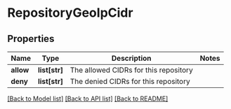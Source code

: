 # RepositoryGeoIpCidr

## Properties
Name | Type | Description | Notes
------------ | ------------- | ------------- | -------------
**allow** | **list[str]** | The allowed CIDRs for this repository | 
**deny** | **list[str]** | The denied CIDRs for this repository | 

[[Back to Model list]](../README.md#documentation-for-models) [[Back to API list]](../README.md#documentation-for-api-endpoints) [[Back to README]](../README.md)


